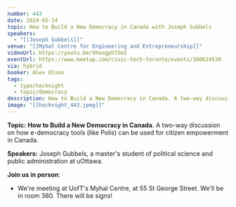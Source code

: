 ```yaml
---
number: 443
date: 2024-05-14
topic: How to Build a New Democracy in Canada with Joseph Gubbels
speakers:
  - "[[Joseph Gubbels]]"
venue: "[[Myhal Centre for Engineering and Entrepreneurship]]"
videoUrl: https://youtu.be/VHuogphTSmI
eventUrl: https://www.meetup.com/civic-tech-toronto/events/300624539
via: hybrid
booker: Alex Olson
tags:
  - type/hacknight
  - topic/democracy
description: How to Build a New Democracy in Canada. A two-way discussion on how e-democracy tools (like Polis) can be used for citizen empowerment in Canada.
image: "[[hacknight_443.jpeg]]"
---
```

**Topic:** **How to Build a New Democracy in Canada.** A two-way discussion on how e-democracy tools (like Polis) can be used for citizen empowerment in Canada.

**Speakers:** Joseph Gubbels, a master's student of political science and public administration at uOttawa.

**Join us in person**:

* We're meeting at UofT's Myhal Centre, at 55 St George Street. We'll be in room 380. There will be signs!

